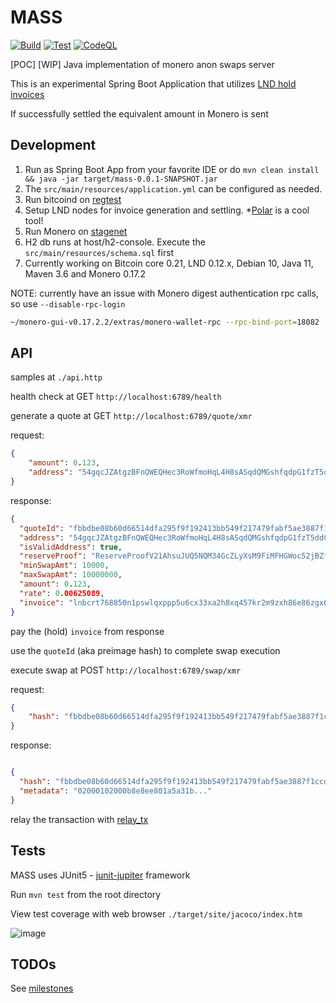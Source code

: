 # MASS

[![Build](https://github.com/hyahatiph-labs/mass/actions/workflows/build.yml/badge.svg)](https://github.com/hyahatiph-labs/mass/actions/workflows/build.yml)
[![Test](https://github.com/hyahatiph-labs/mass/actions/workflows/test.yml/badge.svg)](https://github.com/hyahatiph-labs/mass/actions/workflows/test.yml)
[![CodeQL](https://github.com/hyahatiph-labs/mass/actions/workflows/codeql-analysis.yml/badge.svg)](https://github.com/hyahatiph-labs/mass/actions/workflows/codeql-analysis.yml)

[POC] [WIP] Java implementation of monero anon swaps server

This is an experimental Spring Boot Application that utilizes [LND hold invoices](https://wiki.ion.radar.tech/tech/research/hodl-invoice)

If successfully settled the equivalent amount in Monero is sent

## Development

1. Run as Spring Boot App from your favorite IDE or do `mvn clean install && java -jar target/mass-0.0.1-SNAPSHOT.jar`
2. The `src/main/resources/application.yml` can be configured as needed.
3. Run bitcoind on [regtest](https://developer.bitcoin.org/examples/testing.html)
4. Setup LND nodes for invoice generation and settling. *[Polar](https://lightningpolar.com/) is a cool tool!
5. Run Monero on [stagenet](https://monerodocs.org/infrastructure/networks/)
6. H2 db runs at host/h2-console. Execute the `src/main/resources/schema.sql` first
7. Currently working on Bitcoin core 0.21, LND 0.12.x, Debian 10, Java 11, Maven 3.6 and Monero 0.17.2

NOTE: currently have an issue with Monero digest authentication rpc calls, so use `--disable-rpc-login`

```bash
~/monero-gui-v0.17.2.2/extras/monero-wallet-rpc --rpc-bind-port=18082 --wallet-file=/path/to/wallet --prompt-for-password --disable-rpc-login --daemon-address monero-stagenet.exan.tech:38081 --stagenet
```

## API

samples at `./api.http`

health check at GET `http://localhost:6789/health`

generate a quote at GET `http://localhost:6789/quote/xmr`

request:

```json
{
    "amount": 0.123, 
    "address": "54gqcJZAtgzBFnQWEQHec3RoWfmoHqL4H8sASqdQMGshfqdpG1fzT5ddCpz9y4C2MwQkB5GE2o6vUVCGKbokJJa6S6NSatn"
}
```

response:

```json
{
  "quoteId": "fbbdbe08b60d66514dfa295f9f192413bb549f217479fabf5ae3887f1ccdc1a2",
  "address": "54gqcJZAtgzBFnQWEQHec3RoWfmoHqL4H8sASqdQMGshfqdpG1fzT5ddCpz9y4C2MwQkB5GE2o6vUVCGKbokJJa6S6NSatn",
  "isValidAddress": true,
  "reserveProof": "ReserveProofV21AhsuJUQ5NQM34GcZLyXsM9FiMFHGWoc52jBZfhbcZ9655hLz7SZjXAcDQLk3QH2P1V31zuUCkeb6Q5CEagUj78TimRphkAAALNZ2Y24mGS5TGXLCYAaZK5ce2Vd2myDvwjYDGx4GruaBK3VkGrKjn5H8VSCDQp2kKyn5acdP7NnVqFLQ6qPmqTCPbFfeB9xzXNjc133bjyG2ybL3UxJ9WmxQJD9e1N8dST9oFijLXVNZRJYy9D9FTUpeQeFa6iYcU9HX9wh6Hgym5USNS7dh9oKZaU8Pehh5ojS7Qk2HMk6dWa38pw6YKuJff9QAS2Ga5hNMHbb1XjjM5MURdHR6N59vHXPkN3xTnmZd2jqgH9f3esX3LnqnKiKe6UVEXVwkCyJxxv2i366TTYSSfxmqEJZcgHhBa7iLN2ucRXbRcBsHEgCiZPftoAWRHX81YH",
  "minSwapAmt": 10000,
  "maxSwapAmt": 10000000,
  "amount": 0.123,
  "rate": 0.00625089,
  "invoice": "lnbcrt768850n1pswlqxppp5u6cx33xa2h8xq457kr2m9zxh86e86zgx6ea2jspdf46awx7yg4psdq8d4shxuccqzpgxqzjcsp5cy8x9tqy0uvg4zfff9nfu0ax3372eetr8yu8xy54dj2f4slyhhrq9qyyssqdwzknhy23e843del966hup2jt3gl89l8a5ztun8cln2dxz82sv6rz7eqh78r6te2d667pxck2l23m05v5ql5ug2xyfdkf7xd9adrp2qps9dy98"
}

```

pay the (hold) `invoice` from response

use the `quoteId` (aka preimage hash) to complete swap execution

execute swap at POST `http://localhost:6789/swap/xmr`

request:

```json
{
    "hash": "fbbdbe08b60d66514dfa295f9f192413bb549f217479fabf5ae3887f1ccdc1a2" 
}
```

response:

```json

{
  "hash": "fbbdbe08b60d66514dfa295f9f192413bb549f217479fabf5ae3887f1ccdc1a2",
  "metadata": "02000102000b8e8ee801a5a31b..."
}

```

relay the transaction with [relay_tx](https://web.getmonero.org/resources/developer-guides/wallet-rpc.html#relay_tx)

## Tests

MASS uses JUnit5 - [junit-jupiter](https://junit.org/junit5/) framework

Run `mvn test` from the root directory

View test coverage with web browser `./target/site/jacoco/index.htm`

![image](https://user-images.githubusercontent.com/13033037/126047819-09fe351a-be62-4bf9-bd5f-cb3580862c6e.png)


## TODOs

See [milestones](https://github.com/hyahatiph-labs/mass/milestones)
